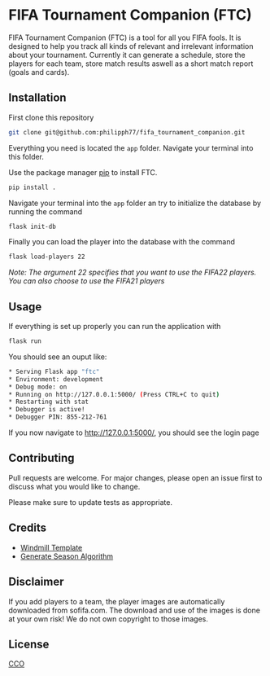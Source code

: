 # FIFA Tournament Companion (FTC)

FIFA Tournament Companion (FTC) is a tool for all you FIFA fools. It is designed to help you track all kinds of relevant and irrelevant information about your tournament. Currently it can generate a schedule, store the players for each team, store match results aswell as a short match report (goals and cards).

## Installation

First clone this repository
```bash
git clone git@github.com:philipph77/fifa_tournament_companion.git
```

Everything you need is located the `app` folder. Navigate your terminal into this folder.

Use the package manager [pip](https://pip.pypa.io/en/stable/) to install FTC.

```bash
pip install .
```

<!-- Now everything should be installed and ready to set up. You will have to set two variables using (on Mac):
```bash
export FLASK_APP=ftc
export FLASK_ENV=development
```
or (on Windows):
```bash
set FLASK_APP=ftc
set FLASK_ENV=development
```
<i>NOTE: Only use the option `development` for development purposes!</i> -->

Navigate your terminal into the `app` folder an try to initialize the database by running the command
```bash
flask init-db
```

Finally you can load the player into the database with the command
```bash
flask load-players 22
````
<i>Note: The argument 22 specifies that you want to use the FIFA22 players. You can also choose to use the FIFA21 players</i>


## Usage
If everything is set up properly you can run the application with
```bash
flask run
```

You should see an ouput like:
```bash
* Serving Flask app "ftc"
* Environment: development
* Debug mode: on
* Running on http://127.0.0.1:5000/ (Press CTRL+C to quit)
* Restarting with stat
* Debugger is active!
* Debugger PIN: 855-212-761
```

If you now navigate to http://127.0.0.1:5000/, you should see the login page

## Contributing
Pull requests are welcome. For major changes, please open an issue first to discuss what you would like to change.

Please make sure to update tests as appropriate.

## Credits
- [Windmill Template](https://github.com/estevanmaito/windmill-dashboard)
- [Generate Season Algorithm](https://gist.github.com/ih84ds/be485a92f334c293ce4f1c84bfba54c9)

## Disclaimer
If you add players to a team, the player images are automatically downloaded from sofifa.com. The download and use of the images is done at your own risk! We do not own copyright to those images.

## License
[CCO](https://choosealicense.com/licenses/cc0-1.0/)